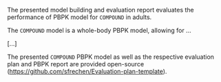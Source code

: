The presented model building and evaluation report evaluates the performance of PBPK model for ``COMPOUND`` in adults.

 

The ``COMPOUND`` model is a whole-body PBPK model, allowing for ...

[...]

The presented ``COMPOUND`` PBPK model as well as the respective evaluation plan and PBPK report are provided open-source  (https://github.com/sfrechen/Evaluation-plan-template).

